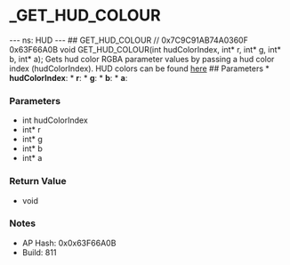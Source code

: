 # _GET_HUD_COLOUR

--- ns: HUD --- ## GET_HUD_COLOUR  // 0x7C9C91AB74A0360F 0x63F66A0B void GET_HUD_COLOUR(int hudColorIndex, int* r, int* g, int* b, int* a);  Gets hud color RGBA parameter values by passing a hud color index (hudColorIndex).  HUD colors can be found [here](https://docs.fivem.net/docs/game-references/hud-colors/)  ## Parameters * **hudColorIndex**: * **r**: * **g**: * **b**: * **a**:

### Parameters
* int hudColorIndex
* int* r
* int* g
* int* b
* int* a

### Return Value
* void

### Notes
* AP Hash: 0x0x63F66A0B
* Build: 811

